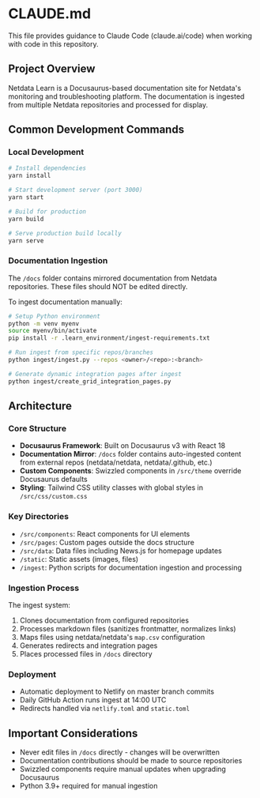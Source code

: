 # CLAUDE.md

This file provides guidance to Claude Code (claude.ai/code) when working with code in this repository.

## Project Overview

Netdata Learn is a Docusaurus-based documentation site for Netdata's monitoring and troubleshooting platform. The documentation is ingested from multiple Netdata repositories and processed for display.

## Common Development Commands

### Local Development
```bash
# Install dependencies
yarn install

# Start development server (port 3000)
yarn start

# Build for production
yarn build

# Serve production build locally
yarn serve
```

### Documentation Ingestion

The `/docs` folder contains mirrored documentation from Netdata repositories. These files should NOT be edited directly.

To ingest documentation manually:
```bash
# Setup Python environment
python -m venv myenv
source myenv/bin/activate
pip install -r .learn_environment/ingest-requirements.txt

# Run ingest from specific repos/branches
python ingest/ingest.py --repos <owner>/<repo>:<branch>

# Generate dynamic integration pages after ingest
python ingest/create_grid_integration_pages.py
```

## Architecture

### Core Structure
- **Docusaurus Framework**: Built on Docusaurus v3 with React 18
- **Documentation Mirror**: `/docs` folder contains auto-ingested content from external repos (netdata/netdata, netdata/.github, etc.)
- **Custom Components**: Swizzled components in `/src/theme` override Docusaurus defaults
- **Styling**: Tailwind CSS utility classes with global styles in `/src/css/custom.css`

### Key Directories
- `/src/components`: React components for UI elements
- `/src/pages`: Custom pages outside the docs structure
- `/src/data`: Data files including News.js for homepage updates
- `/static`: Static assets (images, files)
- `/ingest`: Python scripts for documentation ingestion and processing

### Ingestion Process
The ingest system:
1. Clones documentation from configured repositories
2. Processes markdown files (sanitizes frontmatter, normalizes links)
3. Maps files using netdata/netdata's `map.csv` configuration
4. Generates redirects and integration pages
5. Places processed files in `/docs` directory

### Deployment
- Automatic deployment to Netlify on master branch commits
- Daily GitHub Action runs ingest at 14:00 UTC
- Redirects handled via `netlify.toml` and `static.toml`

## Important Considerations

- Never edit files in `/docs` directly - changes will be overwritten
- Documentation contributions should be made to source repositories
- Swizzled components require manual updates when upgrading Docusaurus
- Python 3.9+ required for manual ingestion